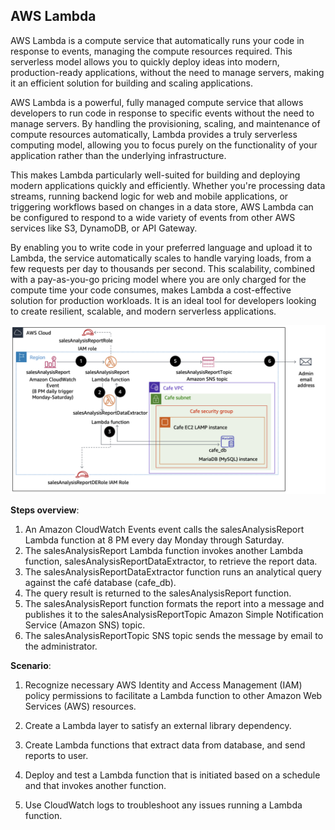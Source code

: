 ## AWS Lambda

AWS Lambda is a compute service that automatically runs your code in response to events, managing the compute resources required. This serverless model allows you to quickly deploy ideas into modern, production-ready applications, without the need to manage servers, making it an efficient solution for building and scaling applications.

AWS Lambda is a powerful, fully managed compute service that allows developers to run code in response to specific events without the need to manage servers. By handling the provisioning, scaling, and maintenance of compute resources automatically, Lambda provides a truly serverless computing model, allowing you to focus purely on the functionality of your application rather than the underlying infrastructure.

This makes Lambda particularly well-suited for building and deploying modern applications quickly and efficiently. Whether you're processing data streams, running backend logic for web and mobile applications, or triggering workflows based on changes in a data store, AWS Lambda can be configured to respond to a wide variety of events from other AWS services like S3, DynamoDB, or API Gateway.

By enabling you to write code in your preferred language and upload it to Lambda, the service automatically scales to handle varying loads, from a few requests per day to thousands per second. This scalability, combined with a pay-as-you-go pricing model where you are only charged for the compute time your code consumes, makes Lambda a cost-effective solution for production workloads. It is an ideal tool for developers looking to create resilient, scalable, and modern serverless applications.


![AWS Lambda](./img/aws_Lambda.png)

**Steps overview**:

1. An Amazon CloudWatch Events event calls the salesAnalysisReport Lambda function at 8 PM every day Monday through Saturday.
2. The salesAnalysisReport Lambda function invokes another Lambda function, salesAnalysisReportDataExtractor, to retrieve the report data.
3. The salesAnalysisReportDataExtractor function runs an analytical query against the café database (cafe_db).
4. The query result is returned to the salesAnalysisReport function.
5. The salesAnalysisReport function formats the report into a message and publishes it to the salesAnalysisReportTopic Amazon Simple Notification Service (Amazon SNS) topic.
6. The salesAnalysisReportTopic SNS topic sends the message by email to the administrator.

**Scenario**:

1. Recognize necessary AWS Identity and Access Management (IAM) policy permissions to facilitate a Lambda function to other Amazon Web Services (AWS) resources.

2. Create a Lambda layer to satisfy an external library dependency.

3. Create Lambda functions that extract data from database, and send reports to user.

4. Deploy and test a Lambda function that is initiated based on a schedule and that invokes another function.

5. Use CloudWatch logs to troubleshoot any issues running a Lambda function.
